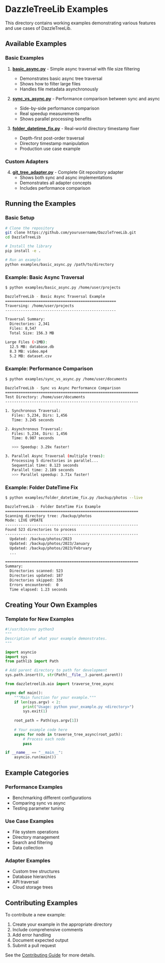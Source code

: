 # DazzleTreeLib Examples

This directory contains working examples demonstrating various features and use cases of DazzleTreeLib.

## Available Examples

### Basic Examples

1. **[basic_async.py](basic_async.py)** - Simple async traversal with file size filtering
   - Demonstrates basic async tree traversal
   - Shows how to filter large files
   - Handles file metadata asynchronously

2. **[sync_vs_async.py](sync_vs_async.py)** - Performance comparison between sync and async
   - Side-by-side performance comparison
   - Real speedup measurements
   - Shows parallel processing benefits

3. **[folder_datetime_fix.py](folder_datetime_fix.py)** - Real-world directory timestamp fixer
   - Depth-first post-order traversal
   - Directory timestamp manipulation
   - Production use case example

### Custom Adapters

4. **[git_tree_adapter.py](adapters/git_tree_adapter.py)** - Complete Git repository adapter
   - Shows both sync and async implementations
   - Demonstrates all adapter concepts
   - Includes performance comparison

## Running the Examples

### Basic Setup

```bash
# Clone the repository
git clone https://github.com/yourusername/DazzleTreeLib.git
cd DazzleTreeLib

# Install the library
pip install -e .

# Run an example
python examples/basic_async.py /path/to/directory
```

### Example: Basic Async Traversal

```bash
$ python examples/basic_async.py /home/user/projects

DazzleTreeLib - Basic Async Traversal Example
==================================================
Traversing: /home/user/projects
--------------------------------------------------

Traversal Summary:
  Directories: 2,341
  Files: 8,547
  Total Size: 156.3 MB

Large Files (>1MB):
  12.5 MB: database.db
  8.3 MB: video.mp4
  5.2 MB: dataset.csv
```

### Example: Performance Comparison

```bash
$ python examples/sync_vs_async.py /home/user/documents

DazzleTreeLib - Sync vs Async Performance Comparison
============================================================
Test Directory: /home/user/documents
------------------------------------------------------------

1. Synchronous Traversal:
   Files: 5,234, Dirs: 1,456
   Time: 3.245 seconds

2. Asynchronous Traversal:
   Files: 5,234, Dirs: 1,456
   Time: 0.987 seconds

   >>> Speedup: 3.29x faster!

3. Parallel Async Traversal (multiple trees):
   Processing 5 directories in parallel...
   Sequential time: 8.123 seconds
   Parallel time: 2.189 seconds
   >>> Parallel speedup: 3.71x faster!
```

### Example: Folder DateTime Fix

```bash
$ python examples/folder_datetime_fix.py /backup/photos --live

DazzleTreeLib - Folder DateTime Fix Example
============================================================
Scanning directory tree: /backup/photos
Mode: LIVE UPDATE
------------------------------------------------------------
Found 523 directories to process
------------------------------------------------------------
  Updated: /backup/photos/2023
  Updated: /backup/photos/2023/January
  Updated: /backup/photos/2023/February
  ...

============================================================
Summary:
  Directories scanned: 523
  Directories updated: 187
  Directories skipped: 336
  Errors encountered:  0
  Time elapsed: 1.23 seconds
```

## Creating Your Own Examples

### Template for New Examples

```python
#!/usr/bin/env python3
"""
Description of what your example demonstrates.
"""

import asyncio
import sys
from pathlib import Path

# Add parent directory to path for development
sys.path.insert(0, str(Path(__file__).parent.parent))

from dazzletreelib.aio import traverse_tree_async

async def main():
    """Main function for your example."""
    if len(sys.argv) < 2:
        print("Usage: python your_example.py <directory>")
        sys.exit(1)
    
    root_path = Path(sys.argv[1])
    
    # Your example code here
    async for node in traverse_tree_async(root_path):
        # Process each node
        pass

if __name__ == "__main__":
    asyncio.run(main())
```

## Example Categories

### Performance Examples
- Benchmarking different configurations
- Comparing sync vs async
- Testing parameter tuning

### Use Case Examples
- File system operations
- Directory management
- Search and filtering
- Data collection

### Adapter Examples
- Custom tree structures
- Database hierarchies
- API traversal
- Cloud storage trees

## Contributing Examples

To contribute a new example:

1. Create your example in the appropriate directory
2. Include comprehensive comments
3. Add error handling
4. Document expected output
5. Submit a pull request

See the [Contributing Guide](../CONTRIBUTING.md) for more details.